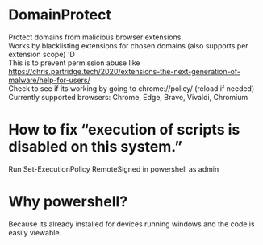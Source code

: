 # DomainProtect
Protect domains from malicious browser extensions.  
Works by blacklisting extensions for chosen domains (also supports per extension scope) :D  
This is to prevent permission abuse like https://chris.partridge.tech/2020/extensions-the-next-generation-of-malware/help-for-users/  
Check to see if its working by going to chrome://policy/ (reload if needed)  
Currently supported browsers: Chrome, Edge, Brave, Vivaldi, Chromium

# How to fix “execution of scripts is disabled on this system.”
Run Set-ExecutionPolicy RemoteSigned in powershell as admin

# Why powershell?
Because its already installed for devices running windows and the code is easily viewable.
